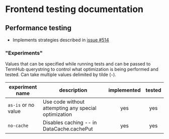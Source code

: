 # Frontend testing documentation

## Performance testing
- Implements strategies described in [issue #514](/../../issues/514)

### "Experiments"
Values that can be specified while running tests and can be passed to TermHub querystring to control
what optimization is being performed and tested. Can take multiple values delimited by tilde (`~`).

| experiment name     | description                                          | implemented | tested |
|---------------------|------------------------------------------------------|:------------:|:--------:|
| `as-is` or no value | Use code without attempting any special optimization |   yes  | yes |
| `no-cache`          | Disables caching -- in DataCache.cachePut            |   yes  | yes |
